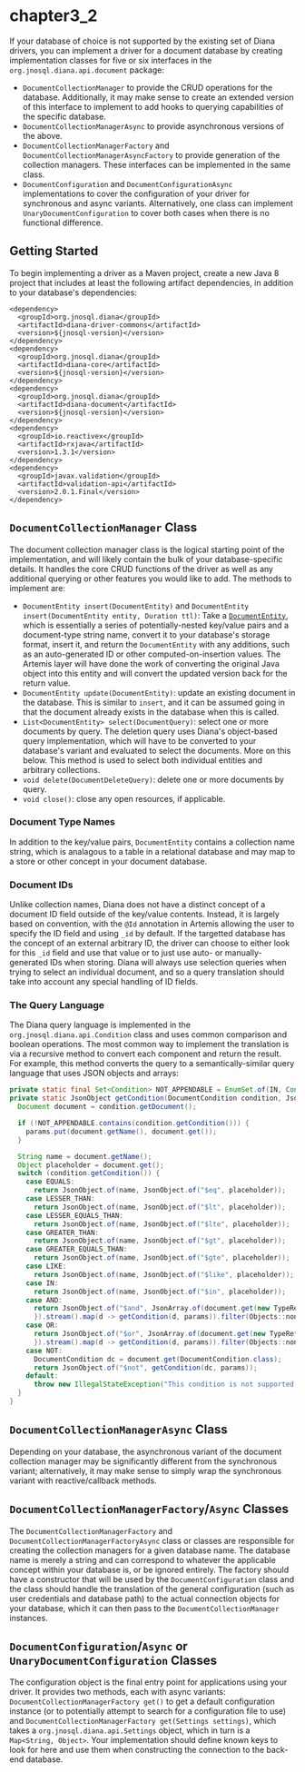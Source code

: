 # chapter3\_2

If your database of choice is not supported by the existing set of Diana drivers, you can implement a driver for a document database by creating implementation classes for five or six interfaces in the `org.jnosql.diana.api.document` package:

* `DocumentCollectionManager`  to provide the CRUD operations for the database. Additionally, it may make sense to create an extended version of this interface to implement to add hooks to querying capabilities of the specific database.
* `DocumentCollectionManagerAsync` to provide asynchronous versions of the above.
* `DocumentCollectionManagerFactory` and `DocumentCollectionManagerAsyncFactory` to provide generation of the collection managers. These interfaces can be implemented in the same class.
* `DocumentConfiguration` and `DocumentConfigurationAsync` implementations to cover the configuration of your driver for synchronous and async variants. Alternatively, one class can implement `UnaryDocumentConfiguration` to cover both cases when there is no functional difference.

## Getting Started

To begin implementing a driver as a Maven project, create a new Java 8 project that includes at least the following artifact dependencies, in addition to your database's dependencies:

```markup
<dependency>
  <groupId>org.jnosql.diana</groupId>
  <artifactId>diana-driver-commons</artifactId>
  <version>${jnosql-version}</version>
</dependency>
<dependency>
  <groupId>org.jnosql.diana</groupId>
  <artifactId>diana-core</artifactId>
  <version>${jnosql-version}</version>
</dependency>
<dependency>
  <groupId>org.jnosql.diana</groupId>
  <artifactId>diana-document</artifactId>
  <version>${jnosql-version}</version>
</dependency>
<dependency>
  <groupId>io.reactivex</groupId>
  <artifactId>rxjava</artifactId>
  <version>1.3.1</version>
</dependency>
<dependency>
  <groupId>javax.validation</groupId>
  <artifactId>validation-api</artifactId>
  <version>2.0.1.Final</version>
</dependency>
```

## `DocumentCollectionManager` Class

The document collection manager class is the logical starting point of the implementation, and will likely contain the bulk of your database-specific details. It handles the core CRUD functions of the driver as well as any additional querying or other features you would like to add. The methods to implement are:

* `DocumentEntity insert(DocumentEntity)` and `DocumentEntity insert(DocumentEntity entity, Duration ttl)`: Take a [`DocumentEntity`](../part2/chapter2_3_2.md), which is essentially a series of potentially-nested key/value pairs and a document-type string name, convert it to your database's storage format, insert it, and return the `DocumentEntity` with any additions, such as an auto-generated ID or other computed-on-insertion values. The Artemis layer will have done the work of converting the original Java object into this entity and will convert the updated version back for the return value.
* `DocumentEntity update(DocumentEntity)`: update an existing document in the database. This is similar to `insert`, and it can be assumed going in that the document already exists in the database when this is called.
* `List<DocumentEntity> select(DocumentQuery)`: select one or more documents by query. The deletion query uses Diana's object-based query implementation, which will have to be converted to your database's variant and evaluated to select the documents. More on this below. This method is used to select both individual entities and arbitrary collections.
* `void delete(DocumentDeleteQuery)`: delete one or more documents by query.
* `void close()`: close any open resources, if applicable.

### Document Type Names

In addition to the key/value pairs, `DocumentEntity` contains a collection name string, which is analagous to a table in a relational database and may map to a store or other concept in your document database.

### Document IDs

Unlike collection names, Diana does not have a distinct concept of a document ID field outside of the key/value contents. Instead, it is largely based on convention, with the `@Id` annotation in Artemis allowing the user to specify the ID field and using `_id` by default. If the targetted database has the concept of an external arbitrary ID, the driver can choose to either look for this `_id` field and use that value or to just use auto- or manually-generated IDs when storing. Diana will always use selection queries when trying to select an individual document, and so a query translation should take into account any special handling of ID fields.

### The Query Language

The Diana query language is implemented in the `org.jnosql.diana.api.Condition` class and uses common comparison and boolean operations. The most common way to implement the translation is via a recursive method to convert each component and return the result. For example, this method converts the query to a semantically-similar query language that uses JSON objects and arrays:

```java
private static final Set<Condition> NOT_APPENDABLE = EnumSet.of(IN, Condition.AND, Condition.OR);
private static JsonObject getCondition(DocumentCondition condition, JsonObject params) {
  Document document = condition.getDocument();

  if (!NOT_APPENDABLE.contains(condition.getCondition())) {
    params.put(document.getName(), document.get());
  }

  String name = document.getName();
  Object placeholder = document.get();
  switch (condition.getCondition()) {
    case EQUALS:
      return JsonObject.of(name, JsonObject.of("$eq", placeholder));
    case LESSER_THAN:
      return JsonObject.of(name, JsonObject.of("$lt", placeholder));
    case LESSER_EQUALS_THAN:
      return JsonObject.of(name, JsonObject.of("$lte", placeholder));
    case GREATER_THAN:
      return JsonObject.of(name, JsonObject.of("$gt", placeholder));
    case GREATER_EQUALS_THAN:
      return JsonObject.of(name, JsonObject.of("$gte", placeholder));
    case LIKE:
      return JsonObject.of(name, JsonObject.of("$like", placeholder));
    case IN:
      return JsonObject.of(name, JsonObject.of("$in", placeholder));
    case AND:
      return JsonObject.of("$and", JsonArray.of(document.get(new TypeReference<List<DocumentCondition>>() {
      }).stream().map(d -> getCondition(d, params)).filter(Objects::nonNull).toArray()));
    case OR:
      return JsonObject.of("$or", JsonArray.of(document.get(new TypeReference<List<DocumentCondition>>() {
      }).stream().map(d -> getCondition(d, params)).filter(Objects::nonNull).toArray()));
    case NOT:
      DocumentCondition dc = document.get(DocumentCondition.class);
      return JsonObject.of("$not", getCondition(dc, params));
    default:
      throw new IllegalStateException("This condition is not supported in this driver: " + condition.getCondition());
  }
}
```

## `DocumentCollectionManagerAsync` Class

Depending on your database, the asynchronous variant of the document collection manager may be significantly different from the synchronous variant; alternatively, it may make sense to simply wrap the synchronous variant with reactive/callback methods.

## `DocumentCollectionManagerFactory`/`Async` Classes

The `DocumentCollectionManagerFactory` and `DocumentCollectionManagerFactoryAsync` class or classes are responsible for creating the collection managers for a given database name. The database name is merely a string and can correspond to whatever the applicable concept within your database is, or be ignored entirely. The factory should have a constructor that will be used by the `DocumentConfiguration` class and the class should handle the translation of the general configuration \(such as user credentials and database path\) to the actual connection objects for your database, which it can then pass to the `DocumentCollectionManager` instances.

## `DocumentConfiguration`/`Async` or `UnaryDocumentConfiguration` Classes

The configuration object is the final entry point for applications using your driver. It provides two methods, each with async variants: `DocumentCollectionManagerFactory get()` to get a default configuration instance \(or to potentially attempt to search for a configuration file to use\) and `DocumentCollectionManagerFactory get(Settings settings)`, which takes a `org.jnosql.diana.api.Settings` object, which in turn is a `Map<String, Object>`. Your implementation should define known keys to look for here and use them when constructing the connection to the back-end database.

